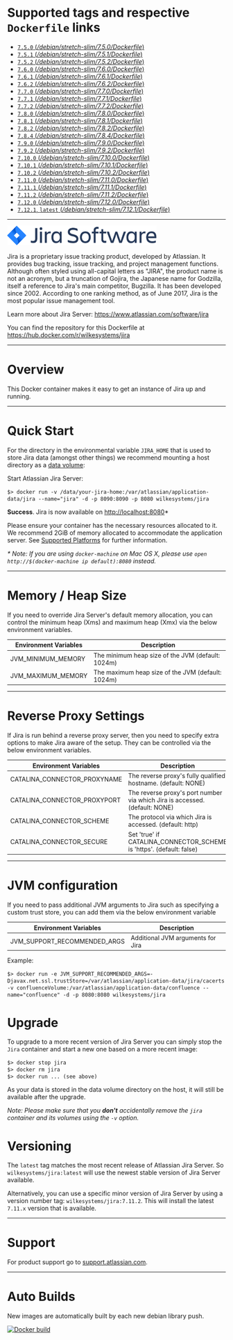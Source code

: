 # Supported tags and respective `Dockerfile` links

-	[`7.5.0` (*/debian/stretch-slim/7.5.0/Dockerfile*)](https://github.com/wilkesystems/docker-jira/blob/master/debian/stretch-slim/7.5.0/Dockerfile)
-	[`7.5.1` (*/debian/stretch-slim/7.5.1/Dockerfile*)](https://github.com/wilkesystems/docker-jira/blob/master/debian/stretch-slim/7.5.1/Dockerfile)
-	[`7.5.2` (*/debian/stretch-slim/7.5.2/Dockerfile*)](https://github.com/wilkesystems/docker-jira/blob/master/debian/stretch-slim/7.5.2/Dockerfile)
-	[`7.6.0` (*/debian/stretch-slim/7.6.0/Dockerfile*)](https://github.com/wilkesystems/docker-jira/blob/master/debian/stretch-slim/7.6.0/Dockerfile)
-	[`7.6.1` (*/debian/stretch-slim/7.6.1/Dockerfile*)](https://github.com/wilkesystems/docker-jira/blob/master/debian/stretch-slim/7.6.1/Dockerfile)
-	[`7.6.2` (*/debian/stretch-slim/7.6.2/Dockerfile*)](https://github.com/wilkesystems/docker-jira/blob/master/debian/stretch-slim/7.6.2/Dockerfile)
-	[`7.7.0` (*/debian/stretch-slim/7.7.0/Dockerfile*)](https://github.com/wilkesystems/docker-jira/blob/master/debian/stretch-slim/7.7.0/Dockerfile)
-	[`7.7.1` (*/debian/stretch-slim/7.7.1/Dockerfile*)](https://github.com/wilkesystems/docker-jira/blob/master/debian/stretch-slim/7.7.1/Dockerfile)
-	[`7.7.2` (*/debian/stretch-slim/7.7.2/Dockerfile*)](https://github.com/wilkesystems/docker-jira/blob/master/debian/stretch-slim/7.7.2/Dockerfile)
-	[`7.8.0` (*/debian/stretch-slim/7.8.0/Dockerfile*)](https://github.com/wilkesystems/docker-jira/blob/master/debian/stretch-slim/7.8.0/Dockerfile)
-	[`7.8.1` (*/debian/stretch-slim/7.8.1/Dockerfile*)](https://github.com/wilkesystems/docker-jira/blob/master/debian/stretch-slim/7.8.1/Dockerfile)
-	[`7.8.2` (*/debian/stretch-slim/7.8.2/Dockerfile*)](https://github.com/wilkesystems/docker-jira/blob/master/debian/stretch-slim/7.8.2/Dockerfile)
-	[`7.8.4` (*/debian/stretch-slim/7.8.4/Dockerfile*)](https://github.com/wilkesystems/docker-jira/blob/master/debian/stretch-slim/7.8.4/Dockerfile)
-	[`7.9.0` (*/debian/stretch-slim/7.9.0/Dockerfile*)](https://github.com/wilkesystems/docker-jira/blob/master/debian/stretch-slim/7.9.0/Dockerfile)
-	[`7.9.2` (*/debian/stretch-slim/7.9.2/Dockerfile*)](https://github.com/wilkesystems/docker-jira/blob/master/debian/stretch-slim/7.9.2/Dockerfile)
-	[`7.10.0` (*/debian/stretch-slim/7.10.0/Dockerfile*)](https://github.com/wilkesystems/docker-jira/blob/master/debian/stretch-slim/7.10.0/Dockerfile)
-	[`7.10.1` (*/debian/stretch-slim/7.10.1/Dockerfile*)](https://github.com/wilkesystems/docker-jira/blob/master/debian/stretch-slim/7.10.1/Dockerfile)
-	[`7.10.2` (*/debian/stretch-slim/7.10.2/Dockerfile*)](https://github.com/wilkesystems/docker-jira/blob/master/debian/stretch-slim/7.10.2/Dockerfile)
-	[`7.11.0` (*/debian/stretch-slim/7.11.0/Dockerfile*)](https://github.com/wilkesystems/docker-jira/blob/master/debian/stretch-slim/7.11.0/Dockerfile)
-	[`7.11.1` (*/debian/stretch-slim/7.11.1/Dockerfile*)](https://github.com/wilkesystems/docker-jira/blob/master/debian/stretch-slim/7.11.1/Dockerfile)
-	[`7.11.2` (*/debian/stretch-slim/7.11.2/Dockerfile*)](https://github.com/wilkesystems/docker-jira/blob/master/debian/stretch-slim/7.11.2/Dockerfile)
-	[`7.12.0` (*/debian/stretch-slim/7.12.0/Dockerfile*)](https://github.com/wilkesystems/docker-jira/blob/master/debian/stretch-slim/7.12.0/Dockerfile)
-	[`7.12.1`, `latest` (*/debian/stretch-slim/7.12.1/Dockerfile*)](https://github.com/wilkesystems/docker-jira/blob/master/debian/stretch-slim/7.12.1/Dockerfile)

----------------

![Atlassian JIRA Software](https://github.com/wilkesystems/docker-jira/raw/master/docs/logo.png)

Jira is a proprietary issue tracking product, developed by Atlassian. It provides bug tracking, issue tracking, and project management functions. Although often styled using all-capital letters as "JIRA", the product name is not an acronym, but a truncation of Gojira, the Japanese name for Godzilla, itself a reference to Jira's main competitor, Bugzilla. It has been developed since 2002. According to one ranking method, as of June 2017, Jira is the most popular issue management tool.
 
Learn more about Jira Server: <https://www.atlassian.com/software/jira>

You can find the repository for this Dockerfile at <https://hub.docker.com/r/wilkesystems/jira>

---------------- 

# Overview
 
This Docker container makes it easy to get an instance of Jira up and running.
 
----------------

# Quick Start
 
For the directory in the environmental variable `JIRA_HOME` that is used to store Jira data
(amongst other things) we recommend mounting a host directory as a [data volume](https://docs.docker.com/userguide/dockervolumes/#mount-a-host-directory-as-a-data-volume):
 
Start Atlassian Jira Server:
 
    $> docker run -v /data/your-jira-home:/var/atlassian/application-data/jira --name="jira" -d -p 8090:8090 -p 8080 wilkesystems/jira
 

**Success**. Jira is now available on [http://localhost:8080](http://localhost:8080)*
 
Please ensure your container has the necessary resources allocated to it.
We recommend 2GiB of memory allocated to accommodate the application server.
See [Supported Platforms](https://confluence.atlassian.com/display/DOC/Supported+platforms) for further information.
     
 
_* Note: If you are using `docker-machine` on Mac OS X, please use `open http://$(docker-machine ip default):8080` instead._

----------------
 
# Memory / Heap Size

If you need to override Jira Server's default memory allocation, you can control the minimum heap (Xms) and maximum heap (Xmx) via the below environment variables.

| Environment Variables | Description                                       |
|-----------------------|---------------------------------------------------|
| JVM_MINIMUM_MEMORY    | The minimum heap size of the JVM (default: 1024m) |
| JVM_MAXIMUM_MEMORY    | The maximum heap size of the JVM (default: 1024m) |

----------------

# Reverse Proxy Settings

If Jira is run behind a reverse proxy server, then you need to specify extra options to make Jira aware of the setup. They can be controlled via the below environment variables.

| Environment Variables        | Description                                                                 |
|------------------------------|-----------------------------------------------------------------------------|
| CATALINA_CONNECTOR_PROXYNAME | The reverse proxy's fully qualified hostname. (default: NONE)               |
| CATALINA_CONNECTOR_PROXYPORT | The reverse proxy's port number via which Jira is accessed. (default: NONE) |
| CATALINA_CONNECTOR_SCHEME    | The protocol via which Jira is accessed. (default: http)                    |
| CATALINA_CONNECTOR_SECURE    | Set 'true' if CATALINA_CONNECTOR_SCHEME is 'https'. (default: false)        |

----------------

# JVM configuration

If you need to pass additional JVM arguments to Jira such as specifying a custom trust store, you can add them via the below environment variable

| Environment Variables        | Description                       |
|------------------------------|-----------------------------------|
| JVM_SUPPORT_RECOMMENDED_ARGS | Additional JVM arguments for Jira |
   
Example:

    $> docker run -e JVM_SUPPORT_RECOMMENDED_ARGS=-Djavax.net.ssl.trustStore=/var/atlassian/application-data/jira/cacerts -v confluenceVolume:/var/atlassian/application-data/confluence --name="confluence" -d -p 8080:8080 wilkesystems/jira

 
# Upgrade
 
To upgrade to a more recent version of Jira Server you can simply stop the `Jira`
container and start a new one based on a more recent image:
 
    $> docker stop jira
    $> docker rm jira
    $> docker run ... (see above)
 
As your data is stored in the data volume directory on the host, it will still
be available after the upgrade.
 
_Note: Please make sure that you **don't** accidentally remove the `jira`
container and its volumes using the `-v` option._
 
# Versioning
 
The `latest` tag matches the most recent release of Atlassian Jira Server.
So `wilkesystems/jira:latest` will use the newest stable version of Jira Server available.
 
Alternatively, you can use a specific minor version of Jira Server by using a version number
tag: `wilkesystems/jira:7.11.2`. This will install the latest `7.11.x` version that
is available.

----------------

# Support

For product support go to [support.atlassian.com](http://support.atlassian.com).  

----------------

# Auto Builds

New images are automatically built by each new debian library push.

[![Docker build](https://dockeri.co/image/wilkesystems/jira)](https://hub.docker.com/r/wilkesystems/jira/)